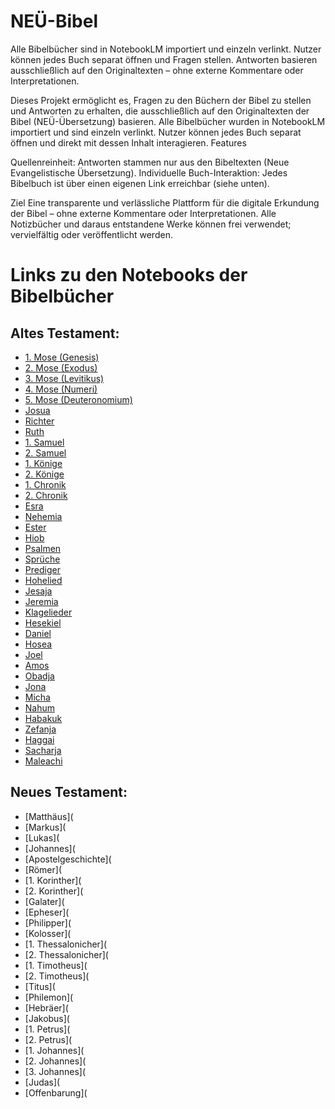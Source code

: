 # NEÜ-Bibel
Alle Bibelbücher sind in NotebookLM importiert und einzeln verlinkt. Nutzer können jedes Buch separat öffnen und Fragen stellen. Antworten basieren ausschließlich auf den Originaltexten – ohne externe Kommentare oder Interpretationen.

Dieses Projekt ermöglicht es, Fragen zu den Büchern der Bibel zu stellen und Antworten zu erhalten, die ausschließlich auf den Originaltexten der Bibel (NEÜ-Übersetzung) basieren.
Alle Bibelbücher wurden in NotebookLM importiert und sind einzeln verlinkt. Nutzer können jedes Buch separat öffnen und direkt mit dessen Inhalt interagieren.
Features

Quellenreinheit: Antworten stammen nur aus den Bibeltexten (Neue Evangelistische Übersetzung).
Individuelle Buch-Interaktion: Jedes Bibelbuch ist über einen eigenen Link erreichbar (siehe unten). 

Ziel
Eine transparente und verlässliche Plattform für die digitale Erkundung der Bibel – ohne externe Kommentare oder Interpretationen.
Alle Notizbücher und daraus entstandene Werke können frei verwendet; vervielfältig oder veröffentlicht werden.

# Links zu den Notebooks der Bibelbücher

## Altes Testament:
- [1. Mose (Genesis)](https://notebooklm.google.com/notebook/47ed8f67-1a1d-4b25-aa83-43b5077609c6?authuser=1)
- [2. Mose (Exodus)](https://notebooklm.google.com/notebook/2fb1c20c-72a3-4a63-aedb-6b64f7255b03?authuser=1)
- [3. Mose (Levitikus)](https://notebooklm.google.com/notebook/6f14cbd3-735a-447b-b7f1-1fb2ae299451?authuser=1)
- [4. Mose (Numeri)](https://notebooklm.google.com/notebook/d5b25bf4-ec17-492d-9b54-1787f5bdf5f5?authuser=1)
- [5. Mose (Deuteronomium)](https://notebooklm.google.com/notebook/e9584c07-a0ea-4194-a104-e63768cbb5a9?authuser=1)
- [Josua](https://notebooklm.google.com/notebook/a4e93c89-5c07-4f7f-9ceb-f4d113eee8e1?authuser=1)
- [Richter](https://notebooklm.google.com/notebook/1a348224-215b-4f73-b34c-5bc2043b327c?authuser=1)
- [Ruth](https://notebooklm.google.com/notebook/5819828e-f51f-4164-88b2-d4f3e5098ca9?authuser=1)
- [1. Samuel](https://notebooklm.google.com/notebook/1331b061-52aa-4c2a-a64d-d1e26ba29e36?authuser=1)
- [2. Samuel](https://notebooklm.google.com/notebook/48b6c605-9f98-4c33-844a-9d2d6357e9b2?authuser=1)
- [1. Könige](https://notebooklm.google.com/notebook/6b0fdb2f-a159-41d8-8ab7-17357f4de50b?authuser=1)
- [2. Könige](https://notebooklm.google.com/notebook/0bda6554-32c7-48b6-927f-705c75323f44?authuser=1)
- [1. Chronik](https://notebooklm.google.com/notebook/0bda6554-32c7-48b6-927f-705c75323f44?authuser=1)
- [2. Chronik](https://notebooklm.google.com/notebook/a1e20a8a-ebe2-4beb-8ef3-9b48dfbbf16f?authuser=1)
- [Esra](https://notebooklm.google.com/notebook/968f2ec7-5ced-45af-977a-f1a9b87e3ef4?authuser=1)
- [Nehemia](https://notebooklm.google.com/notebook/52133075-b697-4533-ab5d-080338ae11ac?authuser=1)
- [Ester](https://notebooklm.google.com/notebook/6889bfab-02d3-48a3-acb1-5ee87bb57c98?authuser=1)
- [Hiob](https://notebooklm.google.com/notebook/38617ecc-3035-4fd4-96c5-678c676c5d7c?authuser=1)
- [Psalmen](https://notebooklm.google.com/notebook/9cf94232-9167-4032-b95c-489abd18733f?authuser=1)
- [Sprüche](https://notebooklm.google.com/notebook/f3dcbbb2-97c5-47e1-8755-e903b829739c?authuser=1)
- [Prediger](https://notebooklm.google.com/notebook/16fe1a55-c8d8-4452-acb2-0825051ab772?authuser=1)
- [Hohelied](https://notebooklm.google.com/notebook/96af37aa-dc63-4640-9b97-6280e16b8a5a?authuser=1)
- [Jesaja](https://notebooklm.google.com/notebook/7e6def7b-6b77-40ba-9699-f493827d4f3c?authuser=1)
- [Jeremia](https://notebooklm.google.com/notebook/3a52d801-a7d2-403f-b553-6410145507f3?authuser=1)
- [Klagelieder](https://notebooklm.google.com/notebook/5f34102c-cd97-4d3e-a4be-76f3e2418be0?authuser=1)
- [Hesekiel](https://notebooklm.google.com/notebook/41ba3d86-5101-4525-988d-341ec46dd227?authuser=1)
- [Daniel](https://notebooklm.google.com/notebook/e8e66390-c1de-4885-8954-b14f0782871b?authuser=1)
- [Hosea](https://notebooklm.google.com/notebook/f1150737-f1cc-4a43-bb8e-12f7349404cc?authuser=1)
- [Joel](https://notebooklm.google.com/notebook/52835569-60f1-4fe8-839f-bcb61cc7849f?authuser=1)
- [Amos](https://notebooklm.google.com/notebook/f3fecf6f-45c3-4425-a401-181882bd5f6e?authuser=1)
- [Obadja](https://notebooklm.google.com/notebook/11a2341c-95e8-493a-bf98-fa2526ce01e3?authuser=1)
- [Jona](https://notebooklm.google.com/notebook/43b249b4-9348-49b3-b29f-2e50db246634?authuser=1)
- [Micha](https://notebooklm.google.com/notebook/d784e56a-0c9d-4026-842e-72a0172cb566?authuser=1)
- [Nahum](https://notebooklm.google.com/notebook/f3dced78-b35f-48b3-96da-fa25c2ed9707?authuser=1)
- [Habakuk](https://notebooklm.google.com/notebook/6e6ac636-2cd1-4cd0-a723-a9f96c08396b?authuser=1)
- [Zefanja](https://notebooklm.google.com/notebook/6db882dd-9aab-421f-b720-9310d1aacf83?authuser=1)
- [Haggai](https://notebooklm.google.com/notebook/9f9c56da-515b-4062-ad5c-8d9a0870be2a?authuser=1)
- [Sacharja](https://notebooklm.google.com/notebook/9fb2eb4c-602e-4750-b686-0cf34a8d3474?authuser=1)
- [Maleachi](https://notebooklm.google.com/notebook/edd39e1f-88f4-4d72-916a-51d6422fc336?authuser=1)

## Neues Testament:
- [Matthäus](
- [Markus](
- [Lukas](
- [Johannes](
- [Apostelgeschichte](
- [Römer](
- [1. Korinther](
- [2. Korinther](
- [Galater](
- [Epheser](
- [Philipper](
- [Kolosser](
- [1. Thessalonicher](
- [2. Thessalonicher](
- [1. Timotheus](
- [2. Timotheus](
- [Titus](
- [Philemon](
- [Hebräer](
- [Jakobus](
- [1. Petrus](
- [2. Petrus](
- [1. Johannes](
- [2. Johannes](
- [3. Johannes](
- [Judas](
- [Offenbarung](
